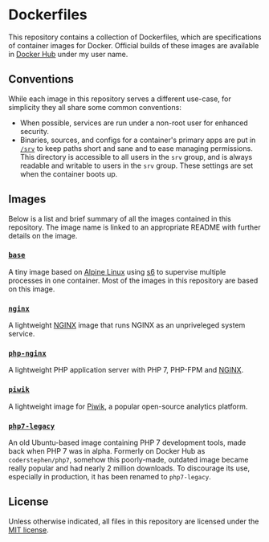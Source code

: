 # Dockerfiles
This repository contains a collection of Dockerfiles, which are specifications of container images for Docker. Official builds of these images are available in [Docker Hub][docker-hub] under my user name.

## Conventions
While each image in this repository serves a different use-case, for simplicity they all share some common conventions:

- When possible, services are run under a non-root user for enhanced security.
- Binaries, sources, and configs for a container's primary apps are put in [`/srv`][srv] to keep paths short and sane and to ease managing permissions. This directory is accessible to all users in the `srv` group, and is always readable and writable to users in the `srv` group. These settings are set when the container boots up.

## Images
Below is a list and brief summary of all the images contained in this repository. The image name is linked to an appropriate README with further details on the image.

### [`base`](base)
A tiny image based on [Alpine Linux][alpine] using [s6] to supervise multiple processes in one container. Most of the images in this repository are based on this image.

### [`nginx`](nginx)
A lightweight [NGINX] image that runs NGINX as an unpriveleged system service.

### [`php-nginx`](php-nginx)
A lightweight PHP application server with PHP 7, PHP-FPM and [NGINX].

### [`piwik`](piwik)
A lightweight image for [Piwik], a popular open-source analytics platform.

### [`php7-legacy`](php7-legacy)
An old Ubuntu-based image containing PHP 7 development tools, made back when PHP 7 was in alpha. Formerly on Docker Hub as `coderstephen/php7`, somehow this poorly-made, outdated image became really popular and had nearly 2 million downloads. To discourage its use, especially in production, it has been renamed to `php7-legacy`.

## License
Unless otherwise indicated, all files in this repository are licensed under the [MIT license][license].


[alpine]: https://www.alpinelinux.org
[docker]: https://www.docker.com
[docker-hub]: https://index.docker.io/u/sagebind
[license]: LICENSE.md
[nginx]: http://nginx.org
[piwik]: http://piwik.org
[s6]: http://skarnet.org/software/s6/
[srv]: http://www.tldp.org/LDP/Linux-Filesystem-Hierarchy/html/srv.html
